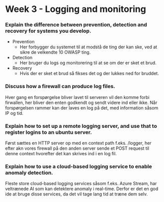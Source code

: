 # Week 3 - Logging and monitoring

### Explain the difference between prevention, detection and recovery for systems you develop.
- Prevention
    - Her forbygger du systemet til at modstå de ting der kan ske, ved at sikre de velkendte 10 OWASP ting.
- Detection
    - Her bruger du logs og monitorering til at se om der er sket et brud.
- Recovery
    - Hvis der er sket et brud så fikses det og der lukkes ned for bruddet.

### Discuss how a firewall can produce log files.
Hver gang en forspørgelse bliver lavet til serveren vil den komme forbi firwallen, her bliver den enten godkendt og sendt videre ind eller ikke. Når forspørgelsen rammer kan der laves en log på det, med information såsom IP og tid.

### Explain how to set up a remote logging server, and use that to register logins to an ubuntu server.
Først sættes en HTTP server op med en context path f.eks. /logger, her efter akn vores firewall på den anden server sende et POST request til denne context hvorefter det kan skrives ind i en log fil.

### Explain how to use a cloud-based logging service to enable anomaly detection.
Fleste store cloud-based logging services såsom f.eks. Azure Stream, har veltrænede AI som kan detektere anomaly i real-time. Derfor er det en god ide at bruge disse services, da det vil tage lang tid at træne dem selv.